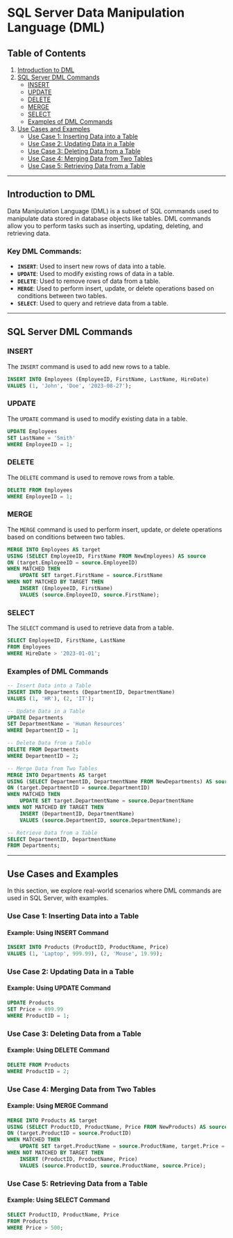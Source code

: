 # SQL Server Data Manipulation Language (DML)

## Table of Contents

1. [Introduction to DML](#introduction-to-dml)
2. [SQL Server DML Commands](#sql-server-dml-commands)
   - [INSERT](#insert)
   - [UPDATE](#update)
   - [DELETE](#delete)
   - [MERGE](#merge)
   - [SELECT](#select)
   - [Examples of DML Commands](#examples-of-dml-commands)
3. [Use Cases and Examples](#use-cases-and-examples)
   - [Use Case 1: Inserting Data into a Table](#use-case-1-inserting-data-into-a-table)
   - [Use Case 2: Updating Data in a Table](#use-case-2-updating-data-in-a-table)
   - [Use Case 3: Deleting Data from a Table](#use-case-3-deleting-data-from-a-table)
   - [Use Case 4: Merging Data from Two Tables](#use-case-4-merging-data-from-two-tables)
   - [Use Case 5: Retrieving Data from a Table](#use-case-5-retrieving-data-from-a-table)

---

## Introduction to DML

Data Manipulation Language (DML) is a subset of SQL commands used to manipulate data stored in database objects like tables. DML commands allow you to perform tasks such as inserting, updating, deleting, and retrieving data.

### Key DML Commands:
- **`INSERT`**: Used to insert new rows of data into a table.
- **`UPDATE`**: Used to modify existing rows of data in a table.
- **`DELETE`**: Used to remove rows of data from a table.
- **`MERGE`**: Used to perform insert, update, or delete operations based on conditions between two tables.
- **`SELECT`**: Used to query and retrieve data from a table.

---

## SQL Server DML Commands

### INSERT

The `INSERT` command is used to add new rows to a table.

```sql
INSERT INTO Employees (EmployeeID, FirstName, LastName, HireDate)
VALUES (1, 'John', 'Doe', '2023-08-27');
```

### UPDATE

The `UPDATE` command is used to modify existing data in a table.

```sql
UPDATE Employees
SET LastName = 'Smith'
WHERE EmployeeID = 1;
```

### DELETE

The `DELETE` command is used to remove rows from a table.

```sql
DELETE FROM Employees
WHERE EmployeeID = 1;
```

### MERGE

The `MERGE` command is used to perform insert, update, or delete operations based on conditions between two tables.

```sql
MERGE INTO Employees AS target
USING (SELECT EmployeeID, FirstName FROM NewEmployees) AS source
ON (target.EmployeeID = source.EmployeeID)
WHEN MATCHED THEN
    UPDATE SET target.FirstName = source.FirstName
WHEN NOT MATCHED BY TARGET THEN
    INSERT (EmployeeID, FirstName)
    VALUES (source.EmployeeID, source.FirstName);
```

### SELECT

The `SELECT` command is used to retrieve data from a table.

```sql
SELECT EmployeeID, FirstName, LastName
FROM Employees
WHERE HireDate > '2023-01-01';
```

### Examples of DML Commands

```sql
-- Insert Data into a Table
INSERT INTO Departments (DepartmentID, DepartmentName)
VALUES (1, 'HR'), (2, 'IT');

-- Update Data in a Table
UPDATE Departments
SET DepartmentName = 'Human Resources'
WHERE DepartmentID = 1;

-- Delete Data from a Table
DELETE FROM Departments
WHERE DepartmentID = 2;

-- Merge Data from Two Tables
MERGE INTO Departments AS target
USING (SELECT DepartmentID, DepartmentName FROM NewDepartments) AS source
ON (target.DepartmentID = source.DepartmentID)
WHEN MATCHED THEN
    UPDATE SET target.DepartmentName = source.DepartmentName
WHEN NOT MATCHED BY TARGET THEN
    INSERT (DepartmentID, DepartmentName)
    VALUES (source.DepartmentID, source.DepartmentName);

-- Retrieve Data from a Table
SELECT DepartmentID, DepartmentName
FROM Departments;
```

---

## Use Cases and Examples

In this section, we explore real-world scenarios where DML commands are used in SQL Server, with examples.

### Use Case 1: Inserting Data into a Table

#### Example: Using INSERT Command

```sql
INSERT INTO Products (ProductID, ProductName, Price)
VALUES (1, 'Laptop', 999.99), (2, 'Mouse', 19.99);
```

### Use Case 2: Updating Data in a Table

#### Example: Using UPDATE Command

```sql
UPDATE Products
SET Price = 899.99
WHERE ProductID = 1;
```

### Use Case 3: Deleting Data from a Table

#### Example: Using DELETE Command

```sql
DELETE FROM Products
WHERE ProductID = 2;
```

### Use Case 4: Merging Data from Two Tables

#### Example: Using MERGE Command

```sql
MERGE INTO Products AS target
USING (SELECT ProductID, ProductName, Price FROM NewProducts) AS source
ON (target.ProductID = source.ProductID)
WHEN MATCHED THEN
    UPDATE SET target.ProductName = source.ProductName, target.Price = source.Price
WHEN NOT MATCHED BY TARGET THEN
    INSERT (ProductID, ProductName, Price)
    VALUES (source.ProductID, source.ProductName, source.Price);
```

### Use Case 5: Retrieving Data from a Table

#### Example: Using SELECT Command

```sql
SELECT ProductID, ProductName, Price
FROM Products
WHERE Price > 500;
```
